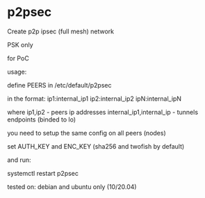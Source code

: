 # p2psec

Create p2p ipsec (full mesh) network

PSK only

for PoC 


usage:

define PEERS in /etc/default/p2psec

in the format:
  ip1:internal_ip1 ip2:internal_ip2 ipN:internal_ipN
  
  where ip1,ip2 - peers ip addresses
  internal_ip1,internal_ip - tunnels endpoints (binded to lo)
  
  you need to setup the same config on all peers (nodes)
  
  set AUTH_KEY and ENC_KEY (sha256 and twofish by default)
  
  and run:
  
  systemctl restart p2psec
  
  tested on: debian and ubuntu only (10/20.04)
  
  
